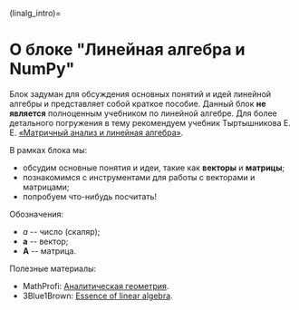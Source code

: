 (linalg_intro)=

# О блоке "Линейная алгебра и NumPy"

Блок задуман для обсуждения основных понятий и идей линейной алгебры и представляет собой краткое пособие. Данный блок **не является** полноценным учебником по линейной алгебре. Для более детального погружения в тему рекомендуем учебник Тыртышникова Е. Е. [«Матричный анализ и линейная алгебра»](https://www.inm.ras.ru/wp-content/uploads/library/Monographies/all.pdf).

В рамках блока мы:
- обсудим основные понятия и идеи, такие как **векторы** и **матрицы**;
- познакомимся с инструментами для работы с векторами и матрицами;
- попробуем что-нибудь посчитать!

Обозначения:
- $a$ -- число (скаляр);
- $\mathbf{a}$ -- вектор;
- $\mathbf{A}$ -- матрица.

Полезные материалы:
 - MathProfi: [Аналитическая геометрия](http://mathprofi.ru/vektory_dlya_chainikov.html).
 - 3Blue1Brown: [Essence of linear algebra](https://youtube.com/playlist?list=PLZHQObOWTQDPD3MizzM2xVFitgF8hE_ab).
